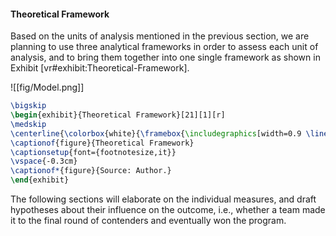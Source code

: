 #### Theoretical Framework
Based on the units of analysis mentioned in the previous section, we are planning to use three analytical frameworks in order to assess each unit of analysis, and to bring them together into one single framework as shown in Exhibit  [vr#exhibit:Theoretical-Framework].

![[fig/Model.png]]
```latex
\bigskip 
\begin{exhibit}{Theoretical Framework}[21][1][r]
\medskip
\centerline{\colorbox{white}{\framebox{\includegraphics[width=0.9 \linewidth]{fig/Model.pdf}}}}
\captionof{figure}{Theoretical Framework}
\captionsetup{font={footnotesize,it}}
\vspace{-0.3cm}
\captionof*{figure}{Source: Author.}
\end{exhibit}
```

The following sections will elaborate on the individual measures, and draft hypotheses about their influence on the outcome, i.e., whether a team made it to the final round of contenders and eventually won the program.
 
